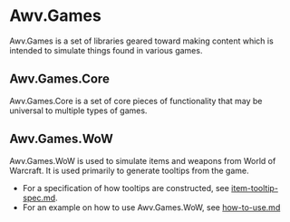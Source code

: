 # Awv.Games

Awv.Games is a set of libraries geared toward making content which is intended to simulate things found in various games.

## Awv.Games.Core

Awv.Games.Core is a set of core pieces of functionality that may be universal to multiple types of games.

## Awv.Games.WoW

Awv.Games.WoW is used to simulate items and weapons from World of Warcraft. It is used primarily to generate tooltips from the game.
- For a specification of how tooltips are constructed, see [item-tooltip-spec.md](Awv.Games.WoW/item-tooltip-spec.md).
- For an example on how to use Awv.Games.WoW, see [how-to-use.md](Awv.Games.WoW/how-to-use.md)